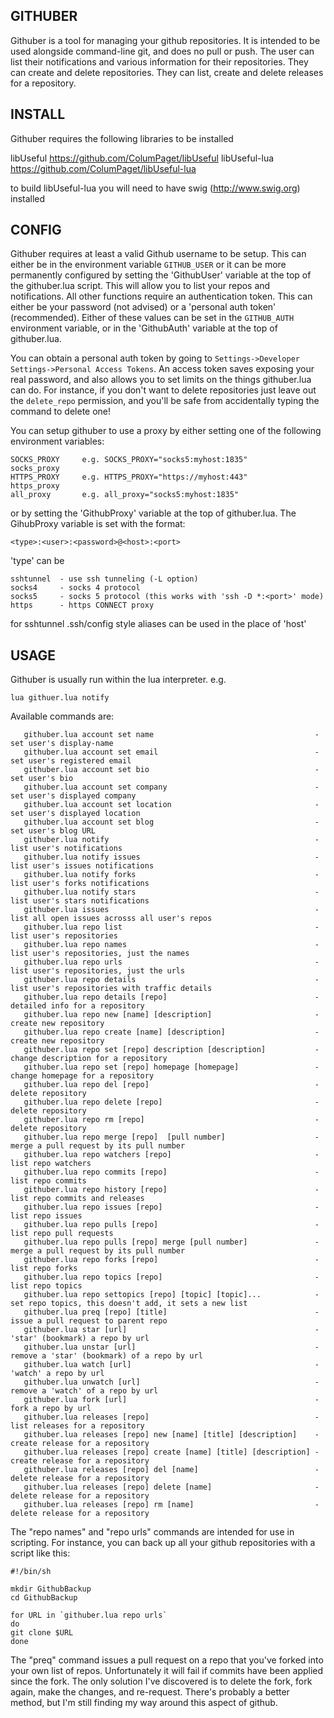 ## GITHUBER
Githuber is a tool for managing your github repositories. It is intended to be used alongside command-line git, and does no pull or push. The user can list their notifications and various information for their repositories. They can create and delete repositories. They can list, create and delete releases for a repository.

## INSTALL

Githuber requires the following libraries to be installed

libUseful      https://github.com/ColumPaget/libUseful
libUseful-lua  https://github.com/ColumPaget/libUseful-lua

to build libUseful-lua you will need to have swig (http://www.swig.org) installed

## CONFIG

Githuber requires at least a valid Github username to be setup. This can either be in the environment variable `GITHUB_USER` or it can be more permanently configured by setting the 'GithubUser' variable at the top of the githuber.lua script. This will allow you to list your repos and notifications. All other functions require an authentication token. This can either be your password (not advised) or a 'personal auth token' (recommended). Either of these values can be set in the `GITHUB_AUTH` environment variable, or in the 'GithubAuth' variable at the top of githuber.lua.

You can obtain a personal auth token by going to `Settings->Developer Settings->Personal Access Tokens`. An access token saves exposing your real password, and also allows you to set limits on the things githuber.lua can do. For instance, if you don't want to delete repositories just leave out the `delete_repo` permission, and you'll be safe from accidentally typing the command to delete one!

You can setup githuber to use a proxy by either setting one of the following environment variables:

```
SOCKS_PROXY     e.g. SOCKS_PROXY="socks5:myhost:1835"
socks_proxy
HTTPS_PROXY     e.g. HTTPS_PROXY="https://myhost:443"
https_proxy
all_proxy       e.g. all_proxy="socks5:myhost:1835"
```

or by setting the 'GithubProxy' variable at the top of githuber.lua. The GihubProxy variable is set with the format:

```
<type>:<user>:<password>@<host>:<port>
```

'type' can be

```
sshtunnel  - use ssh tunneling (-L option)
socks4     - socks 4 protocol
socks5     - socks 5 protocol (this works with 'ssh -D *:<port>' mode)
https      - https CONNECT proxy
```

for sshtunnel .ssh/config style aliases can be used in the place of 'host'


## USAGE

Githuber is usually run within the lua interpreter. e.g.

```
lua githuer.lua notify
```

Available commands are:

```
   githuber.lua account set name                                    - set user's display-name
   githuber.lua account set email                                   - set user's registered email
   githuber.lua account set bio                                     - set user's bio
   githuber.lua account set company                                 - set user's displayed company
   githuber.lua account set location                                - set user's displayed location
   githuber.lua account set blog                                    - set user's blog URL
   githuber.lua notify                                              - list user's notifications
   githuber.lua notify issues                                       - list user's issues notifications
   githuber.lua notify forks                                        - list user's forks notifications
   githuber.lua notify stars                                        - list user's stars notifications
   githuber.lua issues                                              - list all open issues acrosss all user's repos
   githuber.lua repo list                                           - list user's repositories
   githuber.lua repo names                                          - list user's repositories, just the names
   githuber.lua repo urls                                           - list user's repositories, just the urls
   githuber.lua repo details                                        - list user's repositories with traffic details
   githuber.lua repo details [repo]                                 - detailed info for a repository
   githuber.lua repo new [name] [description]                       - create new repository
   githuber.lua repo create [name] [description]                    - create new repository
   githuber.lua repo set [repo] description [description]           - change description for a repository
   githuber.lua repo set [repo] homepage [homepage]                 - change homepage for a repository
   githuber.lua repo del [repo]                                     - delete repository
   githuber.lua repo delete [repo]                                  - delete repository
   githuber.lua repo rm [repo]                                      - delete repository
   githuber.lua repo merge [repo]  [pull number]                    - merge a pull request by its pull number
   githuber.lua repo watchers [repo]                                - list repo watchers
   githuber.lua repo commits [repo]                                 - list repo commits
   githuber.lua repo history [repo]                                 - list repo commits and releases
   githuber.lua repo issues [repo]                                  - list repo issues
   githuber.lua repo pulls [repo]                                   - list repo pull requests
   githuber.lua repo pulls [repo] merge [pull number]               - merge a pull request by its pull number
   githuber.lua repo forks [repo]                                   - list repo forks
   githuber.lua repo topics [repo]                                  - list repo topics
   githuber.lua repo settopics [repo] [topic] [topic]...            - set repo topics, this doesn't add, it sets a new list
   githuber.lua preq [repo] [title]                                 - issue a pull request to parent repo
   githuber.lua star [url]                                          - 'star' (bookmark) a repo by url
   githuber.lua unstar [url]                                        - remove a 'star' (bookmark) of a repo by url
   githuber.lua watch [url]                                         - 'watch' a repo by url
   githuber.lua unwatch [url]                                       - remove a 'watch' of a repo by url
   githuber.lua fork [url]                                          - fork a repo by url
   githuber.lua releases [repo]                                     - list releases for a repository
   githuber.lua releases [repo] new [name] [title] [description]    - create release for a repository
   githuber.lua releases [repo] create [name] [title] [description] - create release for a repository
   githuber.lua releases [repo] del [name]                          - delete release for a repository
   githuber.lua releases [repo] delete [name]                       - delete release for a repository
   githuber.lua releases [repo] rm [name]                           - delete release for a repository

```

The "repo names" and "repo urls" commands are intended for use in scripting. For instance, you can back up all your github repositories with a script like this:

```
#!/bin/sh

mkdir GithubBackup
cd GithubBackup

for URL in `githuber.lua repo urls`
do
git clone $URL
done
```


The "preq" command issues a pull request on a repo that you've forked into your own list of repos. Unfortunately it will fail if commits have been applied since the fork. The only solution I've discovered is to delete the fork, fork again, make the changes, and re-request. There's probably a better method, but I'm still finding my way around this aspect of github.
